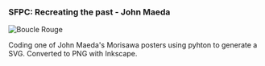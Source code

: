 ### SFPC: Recreating the past - John Maeda

![Boucle Rouge](http://streiten.github.io/sfpc-rtp-vera-molnar/original_work/1.png)  

Coding one of John Maeda's Morisawa posters using pyhton to generate a SVG.
Converted to PNG with Inkscape.